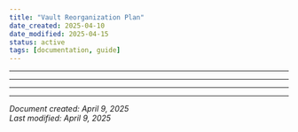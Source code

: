 ```yaml
---
title: "Vault Reorganization Plan"
date_created: 2025-04-10
date_modified: 2025-04-15
status: active
tags: [documentation, guide]
---
```


---

---

---

---


*Document created: April 9, 2025*  
*Last modified: April 9, 2025*
